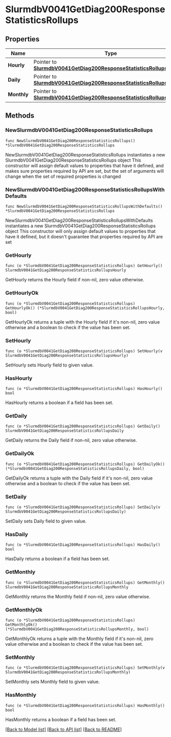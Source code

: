 # SlurmdbV0041GetDiag200ResponseStatisticsRollups

## Properties

Name | Type | Description | Notes
------------ | ------------- | ------------- | -------------
**Hourly** | Pointer to [**SlurmdbV0041GetDiag200ResponseStatisticsRollupsHourly**](SlurmdbV0041GetDiag200ResponseStatisticsRollupsHourly.md) |  | [optional] 
**Daily** | Pointer to [**SlurmdbV0041GetDiag200ResponseStatisticsRollupsDaily**](SlurmdbV0041GetDiag200ResponseStatisticsRollupsDaily.md) |  | [optional] 
**Monthly** | Pointer to [**SlurmdbV0041GetDiag200ResponseStatisticsRollupsMonthly**](SlurmdbV0041GetDiag200ResponseStatisticsRollupsMonthly.md) |  | [optional] 

## Methods

### NewSlurmdbV0041GetDiag200ResponseStatisticsRollups

`func NewSlurmdbV0041GetDiag200ResponseStatisticsRollups() *SlurmdbV0041GetDiag200ResponseStatisticsRollups`

NewSlurmdbV0041GetDiag200ResponseStatisticsRollups instantiates a new SlurmdbV0041GetDiag200ResponseStatisticsRollups object
This constructor will assign default values to properties that have it defined,
and makes sure properties required by API are set, but the set of arguments
will change when the set of required properties is changed

### NewSlurmdbV0041GetDiag200ResponseStatisticsRollupsWithDefaults

`func NewSlurmdbV0041GetDiag200ResponseStatisticsRollupsWithDefaults() *SlurmdbV0041GetDiag200ResponseStatisticsRollups`

NewSlurmdbV0041GetDiag200ResponseStatisticsRollupsWithDefaults instantiates a new SlurmdbV0041GetDiag200ResponseStatisticsRollups object
This constructor will only assign default values to properties that have it defined,
but it doesn't guarantee that properties required by API are set

### GetHourly

`func (o *SlurmdbV0041GetDiag200ResponseStatisticsRollups) GetHourly() SlurmdbV0041GetDiag200ResponseStatisticsRollupsHourly`

GetHourly returns the Hourly field if non-nil, zero value otherwise.

### GetHourlyOk

`func (o *SlurmdbV0041GetDiag200ResponseStatisticsRollups) GetHourlyOk() (*SlurmdbV0041GetDiag200ResponseStatisticsRollupsHourly, bool)`

GetHourlyOk returns a tuple with the Hourly field if it's non-nil, zero value otherwise
and a boolean to check if the value has been set.

### SetHourly

`func (o *SlurmdbV0041GetDiag200ResponseStatisticsRollups) SetHourly(v SlurmdbV0041GetDiag200ResponseStatisticsRollupsHourly)`

SetHourly sets Hourly field to given value.

### HasHourly

`func (o *SlurmdbV0041GetDiag200ResponseStatisticsRollups) HasHourly() bool`

HasHourly returns a boolean if a field has been set.

### GetDaily

`func (o *SlurmdbV0041GetDiag200ResponseStatisticsRollups) GetDaily() SlurmdbV0041GetDiag200ResponseStatisticsRollupsDaily`

GetDaily returns the Daily field if non-nil, zero value otherwise.

### GetDailyOk

`func (o *SlurmdbV0041GetDiag200ResponseStatisticsRollups) GetDailyOk() (*SlurmdbV0041GetDiag200ResponseStatisticsRollupsDaily, bool)`

GetDailyOk returns a tuple with the Daily field if it's non-nil, zero value otherwise
and a boolean to check if the value has been set.

### SetDaily

`func (o *SlurmdbV0041GetDiag200ResponseStatisticsRollups) SetDaily(v SlurmdbV0041GetDiag200ResponseStatisticsRollupsDaily)`

SetDaily sets Daily field to given value.

### HasDaily

`func (o *SlurmdbV0041GetDiag200ResponseStatisticsRollups) HasDaily() bool`

HasDaily returns a boolean if a field has been set.

### GetMonthly

`func (o *SlurmdbV0041GetDiag200ResponseStatisticsRollups) GetMonthly() SlurmdbV0041GetDiag200ResponseStatisticsRollupsMonthly`

GetMonthly returns the Monthly field if non-nil, zero value otherwise.

### GetMonthlyOk

`func (o *SlurmdbV0041GetDiag200ResponseStatisticsRollups) GetMonthlyOk() (*SlurmdbV0041GetDiag200ResponseStatisticsRollupsMonthly, bool)`

GetMonthlyOk returns a tuple with the Monthly field if it's non-nil, zero value otherwise
and a boolean to check if the value has been set.

### SetMonthly

`func (o *SlurmdbV0041GetDiag200ResponseStatisticsRollups) SetMonthly(v SlurmdbV0041GetDiag200ResponseStatisticsRollupsMonthly)`

SetMonthly sets Monthly field to given value.

### HasMonthly

`func (o *SlurmdbV0041GetDiag200ResponseStatisticsRollups) HasMonthly() bool`

HasMonthly returns a boolean if a field has been set.


[[Back to Model list]](../README.md#documentation-for-models) [[Back to API list]](../README.md#documentation-for-api-endpoints) [[Back to README]](../README.md)


